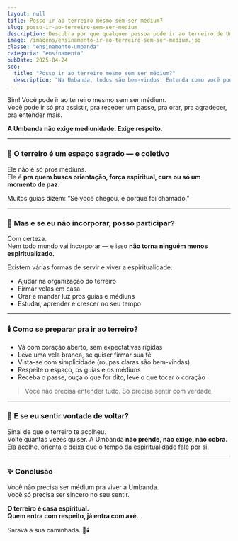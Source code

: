```yaml
---
layout: null
title: Posso ir ao terreiro mesmo sem ser médium?
slug: posso-ir-ao-terreiro-sem-ser-medium
description: Descubra por que qualquer pessoa pode ir ao terreiro de Umbanda, mesmo sem ter mediunidade ou compromisso com a religião.
image: /imagens/ensinamento-ir-ao-terreiro-sem-ser-medium.jpg
classe: "ensinamento-umbanda"
categoria: "ensinamento"
pubDate: 2025-04-24
seo:
  title: "Posso ir ao terreiro mesmo sem ser médium?"
  description: "Na Umbanda, todos são bem-vindos. Entenda como você pode participar de uma gira mesmo sem desenvolver a mediunidade."
---
```

Sim! Você pode ir ao terreiro mesmo sem ser médium.  
Você pode ir só pra assistir, pra receber um passe, pra orar, pra agradecer, pra entender mais.

**A Umbanda não exige mediunidade. Exige respeito.**

---

### 🌿 O terreiro é um espaço sagrado — e coletivo

Ele não é só pros médiuns.  
Ele é **pra quem busca orientação, força espiritual, cura ou só um momento de paz.**

Muitos guias dizem: “Se você chegou, é porque foi chamado.”

---

### 🧿 Mas e se eu não incorporar, posso participar?

Com certeza.  
Nem todo mundo vai incorporar — e isso **não torna ninguém menos espiritualizado.**

Existem várias formas de servir e viver a espiritualidade:

- Ajudar na organização do terreiro  
- Firmar velas em casa  
- Orar e mandar luz pros guias e médiuns  
- Estudar, aprender e crescer no seu tempo

---

### 🕯️ Como se preparar pra ir ao terreiro?

- Vá com coração aberto, sem expectativas rígidas  
- Leve uma vela branca, se quiser firmar sua fé  
- Vista-se com simplicidade (roupas claras são bem-vindas)  
- Respeite o espaço, os guias e os médiuns  
- Receba o passe, ouça o que for dito, leve o que tocar o coração

> Você não precisa entender tudo. Só precisa sentir com verdade.

---

### 🌼 E se eu sentir vontade de voltar?

Sinal de que o terreiro te acolheu.  
Volte quantas vezes quiser. A Umbanda **não prende, não exige, não cobra.**  
Ela acolhe, orienta e deixa que o tempo da espiritualidade fale por si.

---

### ✨ Conclusão

Você não precisa ser médium pra viver a Umbanda.  
Você só precisa ser sincero no seu sentir.

**O terreiro é casa espiritual.  
Quem entra com respeito, já entra com axé.**

Saravá a sua caminhada. 🌿🕯️

